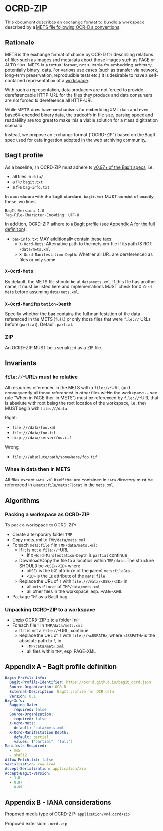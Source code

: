 # OCRD-ZIP

This document describes an exchange format to bundle a workspace described by a
[METS file following OCR-D's conventions](/mets).

## Rationale

METS is the exchange format of choice by OCR-D for describing relations of
files such as images and metadata about those images such as PAGE or ALTO
files. METS is a textual format, not suitable for embedding arbitrary,
potentially binary, data. For various use cases (such as transfer via network,
long-term preservation, reproducible tests etc.) it is desirable to have a
self-contained representation of a [workspace](/mets).

With such a representation, data producers are not forced to provide
dereferencable HTTP-URL for the files they produce and data consumers are not
forced to dereference all HTTP-URL.

While METS does have mechanisms for embedding XML data and even base64-encoded
binary data, the tradeoffs in file size, parsing speed and readability are too
great to make this a viable solution for a mass digitization scenario.

Instead, we propose an exchange format ("OCRD-ZIP") based on the BagIt spec
used for data ingestion adopted in the web archiving community.

## BagIt profile

As a baseline, an OCRD-ZIP must adhere to [v0.97+ of the BagIt
specs](https://tools.ietf.org/html/draft-kunze-bagit-16), i.e.

* all files in `data/`
* a file `bagit.txt`
* a file `bag-info.txt`

In accordance with the BagIt standard, `bagit.txt` MUST consist of exactly
these two lines:

```
BagIt-Version: 1.0
Tag-File-Character-Encoding: UTF-8
```

In addition, OCRD-ZIP adhere to a [BagIt
profile](https://github.com/bagit-profiles/bagit-profiles) (see [Appendix A for
the full definition](#appendix-a)):

* `bag-info.txt` MAY additionally contain these tags:
  * `X-Ocrd-Mets`: Alternative path to the mets.xml file if its path IS NOT `/data/mets.xml`
  * `X-Ocrd-Manifestation-Depth`: Whether all URL are dereferenced as files or only some

### `X-Ocrd-Mets`

By default, the METS file should be at `data/mets.xml`. If this file has
another name, it must be listed here and implementations MUST check for
`X-Ocrd-Mets` before assuming `data/mets.xml`.

### `X-Ocrd-Manifestation-Depth`

Specifiy whether the bag contains the full manifestation of the data referenced in the METS (`full`)
or only those files that were `file://` URLs before (`partial`). Default: `partial`.

### ZIP

An OCRD-ZIP MUST be a serialized as a ZIP file.

## Invariants

### `file://`-URLs must be relative

All resources referenced in the METS with a `file://`-URL (and consequently all
those referenced in other files within the workspace -- see rule "When in PAGE
then in METS") must be referenced by `file://`-URL that is absolute with root
being the root location of the workspace, i.e. they MUST begin with
`file:///data`

Right:
* `file:///data/foo.xml`
* `file:///data/foo.tif`
* `http:///data/server/foo.tif`

Wrong:
* `file:///absolute/path/somewhere/foo.tif`

### When in data then in METS

All files except `mets.xml` itself that are contained in `data` directory must
be referenced in a `mets:file/mets:Flocat` in the `mets.xml`.

## Algorithms

### Packing a workspace as OCRD-ZIP

To pack a workspace to OCRD-ZIP:

* Create a temporary folder `TMP`
* Copy mets.xml to `TMP/data/mets.xml`
* Foreach `mets:file` `f` in `TMP/data/mets.xml`:
  * If it is not a `file://`-URL
    * If `X-Ocrd-Manifestation-Depth` is `partial`
      continue
  * Download/Copy the file to a location within `TMP/data`. The structure SHOULD be `<USE>/<ID>` where
    * `<USE>` is the `USE` attribute of the parent `mets:fileGrp`
    * `<ID>` is the `ID` attribute of the `mets:file`
  * Replace the URL of `f` with `file:///data/<USE>/<ID>` in
    * all `mets:FLocat` of `TMP/data/mets.xml`
    * all other files in the workspace, esp. PAGE-XML
* Package `TMP` as a BagIt bag

### Unpacking OCRD-ZIP to a workspace

* Unzip OCRD-ZIP `z` to a folder `TMP`
* Foreach file `f` in `TMP/data/mets.xml`:
  * If it is not a `file://`-URL, continue
  * Replace the URL of `f` with `file://<ABSPATH>`, where `<ABSPATH>` is the absolute path to `f`, in
    * `TMP/data/mets.xml`
    * all files within `TMP`, esp. PAGE-XML

## Appendix A - BagIt profile definition

<!-- BEGIN-EVAL -w '```yaml' '```' -- cat ./bagit_ocrd_profile.yml  -->
```yaml
Bagit-Profile-Info:
  Bagit-Profile-Identifier: https://ocr-d.github.io/bagit_ocrd.json
  Source-Organization: OCR-D
  External-Description: BagIt profile for OCR data
  Version: 0.1
Bag-Info:
  Bagging-Date:
    required: false
  Source-Organization:
    required: false
  X-Ocrd-Mets:
    default: 'data/mets.xml'
  X-Ocrd-Manifestation-Depth:
    default: partial
    values: ["partial", "full"]
Manifests-Required:
  - md5
  - sha512
Allow-Fetch.txt: false
Serialization: required
Accept-Serialization: application/zip
Accept-BagIt-Version:
  - 1.0
  - 0.97
  - 0.96
```

<!-- END-EVAL -->

## Appendix B - IANA considerations

Proposed media type of OCRD-ZIP: `application/vnd.ocrd+zip`

Proposed extension: `.ocrd.zip`
